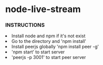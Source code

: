 # node-live-stream

<h3>INSTRUCTIONS</h3>

<li>Install node and npm if it's not exist</li>
<li>Go to the directory and 'npm install'</li>
<li>Install peerjs globally 'npm install peer -g'</li>
<li>'npm start' to start server</li>
<li>'peerjs -p 3001' to start peer server</li>


